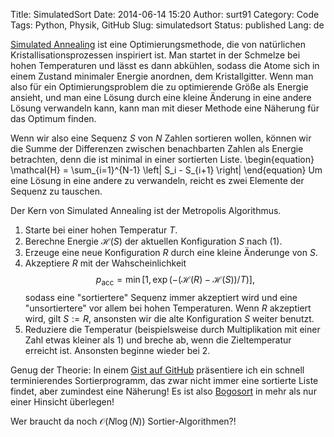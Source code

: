 Title: SimulatedSort
Date: 2014-06-14 15:20
Author: surt91
Category: Code
Tags: Python, Physik, GitHub
Slug: simulatedsort
Status: published
Lang: de

[Simulated Annealing](http://de.wikipedia.org/wiki/Simulated_annealing)
ist eine Optimierungsmethode, die von natürlichen
Kristallisationsprozessen inspiriert ist. Man startet in der Schmelze
bei hohen Temperaturen und lässt es dann abkühlen, sodass die Atome sich
in einem Zustand minimaler Energie anordnen, dem Kristallgitter. Wenn
man also für ein Optimierungsproblem die zu optimierende Größe als
Energie ansieht, und man eine Lösung durch eine kleine Änderung in eine
andere Lösung verwandeln kann, kann man mit dieser Methode eine Näherung
für das Optimum finden.

Wenn wir also eine Sequenz $S$ von $N$ Zahlen sortieren wollen, können wir die
Summe der Differenzen zwischen benachbarten Zahlen als Energie
betrachten, denn die ist minimal in einer sortierten Liste.
\begin{equation}
    \mathcal{H} = \sum_{i=1}^{N-1} \left| S_i - S_{i+1} \right|
\end{equation}
Um eine Lösung in eine andere zu verwandeln, reicht es zwei Elemente der Sequenz
zu tauschen.

Der Kern von Simulated Annealing ist der Metropolis Algorithmus.

1. Starte bei einer hohen Temperatur $T$.
2. Berechne Energie $\mathcal{H}(S)$ der aktuellen Konfiguration $S$ nach $(1)$.
3. Erzeuge eine neue Konfiguration $R$ durch eine kleine Änderunge von $S$.
4. Akzeptiere $R$ mit der Wahscheinlichkeit
   $$p_\mathrm{acc} = \min\left[1 ,\exp(-(\mathcal{H}(R) - \mathcal{H}(S))/T) \right],$$
   sodass eine "sortiertere" Sequenz immer akzeptiert wird und eine "unsortiertere"
   vor allem bei hohen Temperaturen. Wenn $R$ akzeptiert wird, gilt $S:=R$,
   ansonsten wir die alte Konfiguration $S$ weiter benutzt.
5. Reduziere die Temperatur (beispielsweise durch Multiplikation mit einer Zahl
   etwas kleiner als 1) und breche ab, wenn die Zieltemperatur erreicht ist.
   Ansonsten beginne wieder bei 2.

Genug der Theorie: In einem [Gist auf GitHub](https://gist.github.com/surt91/e399500e780e184d9ac7)
präsentiere ich ein schnell terminierendes
Sortierprogramm, das zwar nicht immer eine sortierte Liste findet, aber
zumindest eine Näherung! Es ist also
[Bogosort](http://de.wikipedia.org/wiki/Bogosort) in mehr als nur einer
Hinsicht überlegen!

Wer braucht da noch $\mathcal{O}(N \log(N))$ Sortier-Algorithmen?!
